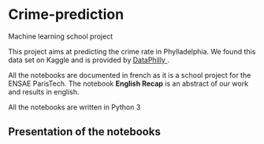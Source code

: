 # Crime-prediction

Machine learning school project 

This project aims at predicting the crime rate in Phylladelphia.
We found this data set on Kaggle and is provided by <a href="https://www.opendataphilly.org/"> DataPhilly </a>.

All the notebooks are documented in french as it is a school project for the ENSAE ParisTech. The notebook <b>English Recap</b> is an abstract of our work and results in english.

All the notebooks are written in Python 3

## Presentation of the notebooks 

